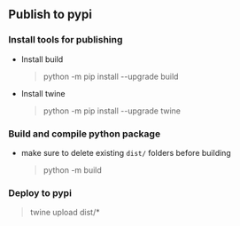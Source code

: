 ## Publish to pypi

### Install tools for publishing

- Install build
  > python -m pip install --upgrade build
- Install twine
  > python -m pip install --upgrade twine

### Build and compile python package

- make sure to delete existing `dist/` folders before building
  > python -m build

### Deploy to pypi

> twine upload dist/\*
